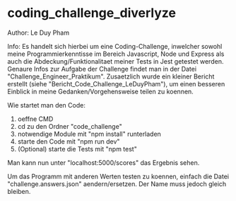 # coding_challenge_diverlyze

Author:
Le Duy Pham

Info:
Es handelt sich hierbei um eine Coding-Challenge, inwelcher sowohl meine Programmierkenntisse im Bereich Javascript, Node und Express als auch die Abdeckung/Funktionalitaet meiner Tests in Jest getestet werden. Genaure Infos zur Aufgabe der Challenge findet man in der Datei "Challenge_Engineer_Praktikum". Zusaetzlich wurde ein kleiner Bericht erstellt (siehe "Bericht_Code_Challenge_LeDuyPham"), um einen besseren Einblick in meine Gedanken/Vorgehensweise teilen zu koennen.

Wie startet man den Code:

1. oeffne CMD
2. cd zu den Ordner "code_challenge"
3. notwendige Module mit "npm install" runterladen
4. starte den Code mit "npm run dev"
5. (Optional) starte die Tests mit "npm test"

Man kann nun unter "localhost:5000/scores" das Ergebnis sehen.

Um das Programm mit anderen Werten testen zu koennen, einfach die Datei "challenge.answers.json" aendern/ersetzen. Der Name muss jedoch gleich bleiben.
